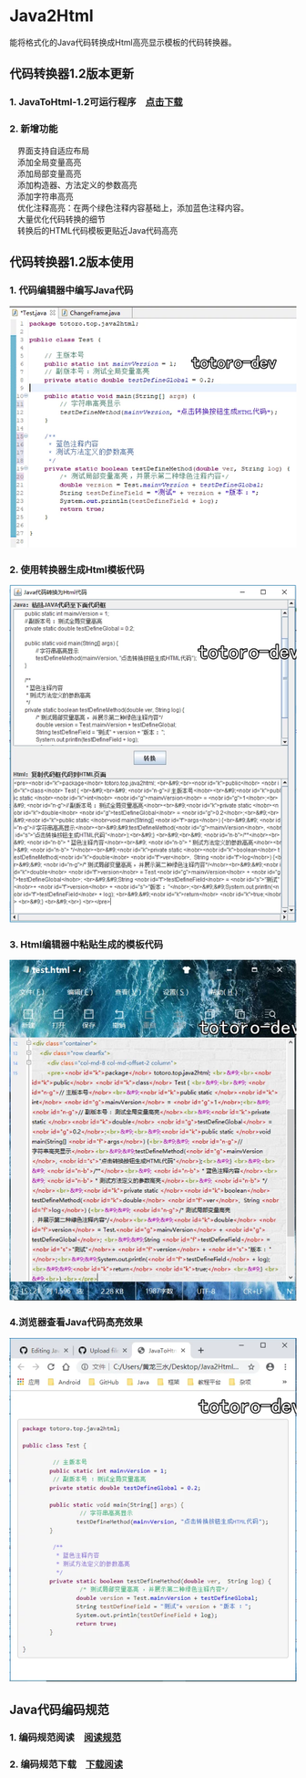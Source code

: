 # Java2Html
能将格式化的Java代码转换成Html高亮显示模板的代码转换器。<br>

## 代码转换器1.2版本更新<br>
### 1. JavaToHtml-1.2可运行程序&emsp;<a href="https://github.com/totoro-dev/Java2Html/releases/download/1.2/JavaToHtml-1.2.jar">点击下载</a><br>
### 2. 新增功能<br>
&emsp;界面支持自适应布局<br>
&emsp;添加全局变量高亮<br>
&emsp;添加局部变量高亮<br>
&emsp;添加构造器、方法定义的参数高亮<br>
&emsp;添加字符串高亮<br>
&emsp;优化注释高亮：在两个绿色注释内容基础上，添加蓝色注释内容。<br>
&emsp;大量优化代码转换的细节<br>
&emsp;转换后的HTML代码模板更贴近Java代码高亮<br>

## 代码转换器1.2版本使用<br>
### 1. 代码编辑器中编写Java代码<br>
<img src="img/1.2/JavaCode.webp"/><br>
### 2. 使用转换器生成Html模板代码<br>
<img src="img/1.2/Changer.webp"/><br>
### 3. Html编辑器中粘贴生成的模板代码<br>
<img src="img/1.2/HtmlCode.webp"/><br>
### 4.浏览器查看Java代码高亮效果<br>
<img src="img/1.2/Brower.webp"/><br>

## Java代码编码规范<br>
### 1. 编码规范阅读&emsp;<a href="编码规范.txt">阅读规范</a>
### 2. 编码规范下载&emsp;<a href="https://github.com/totoro-dev/Java2Html/releases/download/1.2/CodingSpecification.txt">下载阅读</a>
